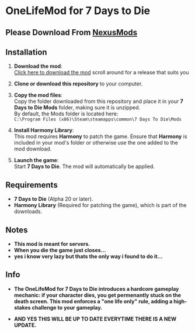 # OneLifeMod for 7 Days to Die

## Please Download From [NexusMods](https://github.com/MoreKronos/One-Life-7-Days-To-Die-Mod/releases)

## Installation

1. **Download the mod**:  
   [Click here to download the mod](https://github.com/MoreKronos/One-Life-7-Days-To-Die-Mod/releases) scroll around for a release that suits you

2. **Clone or download this repository** to your computer.

3. **Copy the mod files**:  
   Copy the folder downloaded from this repository and place it in your **7 Days to Die Mods** folder, making sure it is unzipped.  
   By default, the Mods folder is located here:  
   `C:\Program Files (x86)\Steam\steamapps\common\7 Days To Die\Mods`

4. **Install Harmony Library**:  
   This mod requires **Harmony** to patch the game. Ensure that **Harmony** is included in your mod's folder or otherwise use the one added to the mod download.

5. **Launch the game**:  
   Start **7 Days to Die**. The mod will automatically be applied.

## Requirements

- **7 Days to Die** (Alpha 20 or later).
- **Harmony Library** (Required for patching the game), which is part of the downloads.

## Notes

- **This mod is meant for servers.**
- **When you die the game just closes...**
- **yes i know very lazy but thats the only way i found to do it...**


## Info

- **The OneLifeMod for 7 Days to Die introduces a hardcore gameplay mechanic: if your character dies, you get permenantly stuck on the death screen. This mod enforces a "one life only" rule, adding a high-stakes challenge to your gameplay.**

- **AND YES THIS WILL BE UP TO DATE EVERYTIME THERE IS A NEW UPDATE.**
